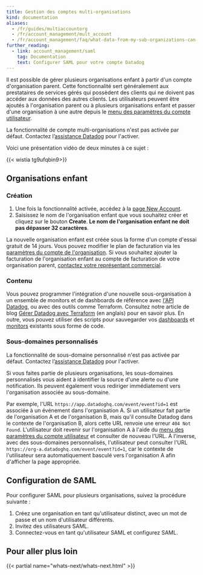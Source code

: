 ```yaml
---
title: Gestion des comptes multi-organisations
kind: documentation
aliases:
  - /fr/guides/multiaccountorg
  - /fr/account_management/mult_account
  - /fr/account_management/faq/what-data-from-my-sub-organizations-can-i-see-in-my-parent-account
further_reading:
  - link: account_management/saml
    tag: Documentation
    text: Configurer SAML pour votre compte Datadog
---
```

Il est possible de gérer plusieurs organisations enfant à partir d'un compte d'organisation parent. Cette fonctionnalité sert généralement aux prestataires de services gérés qui possèdent des clients qui ne doivent pas accéder aux données des autres clients. Les utilisateurs peuvent être ajoutés à l'organisation parent ou à plusieurs organisations enfant et passer d'une organisation à une autre depuis le [menu des paramètres du compte utilisateur][1].

La fonctionnalité de compte multi-organisations n'est pas activée par défaut. Contactez l’[assistance Datadog][2] pour l'activer.

Voici une présentation vidéo de deux minutes à ce sujet :

{{< wistia tg9ufqbin9>}}
<br>
## Organisations enfant

### Création

1. Une fois la fonctionnalité activée, accédez à la [page New Account][3].
2. Saisissez le nom de l'organisation enfant que vous souhaitez créer et cliquez sur le bouton **Create**. **Le nom de l'organisation enfant ne doit pas dépasser 32 caractères**.

La nouvelle organisation enfant est créée sous la forme d'un compte d'essai gratuit de 14 jours. Vous pouvez modifier le plan de facturation via les [paramètres du compte de l'organisation][4]. Si vous souhaitez ajouter la facturation de l'organisation enfant au compte de facturation de votre organisation parent, [contactez votre représentant commercial][5].

### Contenu

Vous pouvez programmer l'intégration d'une nouvelle sous-organisation à un ensemble de monitors et de dashboards de référence avec [l'API Datadog][6], ou avec des outils comme Terraform. Consultez notre article de blog [Gérer Datadog avec Terraform][7] (en anglais) pour en savoir plus. En outre, vous pouvez utiliser des scripts pour sauvegarder vos [dashboards][8] et [monitors][9] existants sous forme de code.

### Sous-domaines personnalisés

La fonctionnalité de sous-domaine personnalisé n'est pas activée par défaut. Contactez l’[assistance Datadog][2] pour l'activer.

Si vous faites partie de plusieurs organisations, les sous-domaines personnalisés vous aident à identifier la source d'une alerte ou d'une notification. Ils peuvent également vous rediriger immédiatement vers l'organisation associée au sous-domaine.

Par exemple, l'URL `https://app.datadoghq.com/event/event?id=1` est associée à un événement dans l'organisation A. Si un utilisateur fait partie de l'organisation A et de l'organisation B, mais qu'il consulte Datadog dans le contexte de l'organisation B, alors cette URL renvoie une erreur `404 Not Found`. L'utilisateur doit revenir sur l'organisation A à l'aide du [menu des paramètres du compte utilisateur][10] et consulter de nouveau l'URL. À l'inverse, avec des sous-domaines personnalisés, l'utilisateur peut consulter l'URL `https://org-a.datadoghq.com/event/event?id=1`, car le contexte de l'utilisateur sera automatiquement basculé vers l'organisation A afin d'afficher la page appropriée.

## Configuration de SAML

Pour configurer SAML pour plusieurs organisations, suivez la procédure suivante :

1. Créez une organisation en tant qu'utilisateur distinct, avec un mot de passe et un nom d'utilisateur différents.
2. Invitez des utilisateurs SAML.
3. Connectez-vous en tant qu'utilisateur SAML et configurez SAML.

## Pour aller plus loin

{{< partial name="whats-next/whats-next.html" >}}

[1]: /fr/account_management/#managing-your-organizations
[2]: /fr/help
[3]: https://app.datadoghq.com/account/new_org
[4]: https://app.datadoghq.com/account/billing
[5]: mailto:success@datadoghq.com
[6]: /fr/api
[7]: https://www.datadoghq.com/blog/managing-datadog-with-terraform
[8]: /fr/graphing/dashboards/screenboard/#backup-my-screenboard
[9]: /fr/monitors/manage_monitor
[10]: /fr/account_management/#managing-your-organizations
